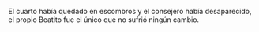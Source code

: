 El cuarto había quedado en escombros y el consejero había desaparecido, el propio Beatito fue el único que no sufrió ningún cambio.
